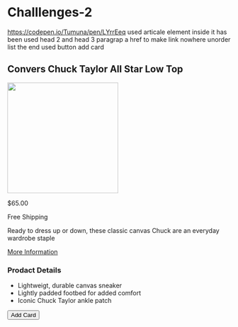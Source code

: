 # Challlenges-2
https://codepen.io/Tumuna/pen/LYrrEeq
used articale element 
inside it has been used 
head 2 and head 3
paragrap 
a href to make link nowhere 
unorder list 
the end used button add card 



<article>
  <h2>Convers Chuck Taylor All Star Low Top </h2>

  <img src="https://media.istockphoto.com/id/1371008506/photo/fashion-purple-shoes.jpg?s=612x612&w=is&k=20&c=cqTcMQkuKrTAE2izG-R7pGetOa_PZA6z-fLLNHvnVdE=" width="250" height="250" />
  <p>$65.00 </p>
  <p>Free Shipping</p>
  <p>Ready to dress up or down, these classic canvas Chuck are an everyday wardrobe staple </p>
  <a href="#">More Information</a>
  <h3>Prodact Details</h3>
  <ul>
    <li>Lightweigt, durable canvas sneaker</li>
    <li>Lightly padded footbed for added comfort </li>
    <li>Iconic Chuck Taylor ankle patch</li>
  </ul>
  <button type="button">Add Card</button>
